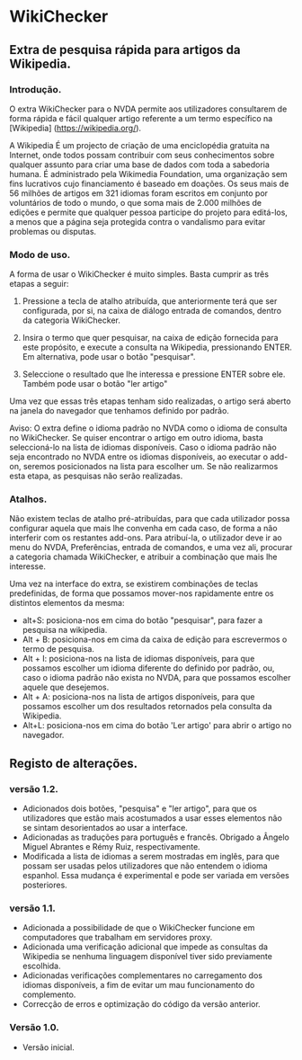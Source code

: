 # WikiChecker

## Extra de pesquisa rápida para artigos da Wikipedia.

### Introdução.

O extra WikiChecker para o NVDA permite aos utilizadores consultarem de forma rápida e fácil qualquer artigo referente a um termo específico na [Wikipedia] (https://wikipedia.org/).

A Wikipedia É um projecto de criação de uma enciclopédia gratuita na Internet, onde todos possam contribuir com seus conhecimentos sobre qualquer assunto para criar uma base de dados com toda a sabedoria humana. É administrado pela Wikimedia Foundation, uma organização sem fins lucrativos cujo financiamento é baseado em doações. Os seus mais de 56 milhões de artigos em 321 idiomas foram escritos em conjunto por voluntários de todo o mundo, o que soma mais de 2.000 milhões de edições e permite que qualquer pessoa participe do projeto para editá-los, a menos que a página seja protegida contra o vandalismo para evitar problemas ou disputas.


### Modo de uso.

A forma de usar o WikiChecker é muito simples. Basta cumprir as três etapas a seguir:

1. Pressione a tecla de atalho atribuída, que anteriormente terá que ser configurada, por si,  na caixa de diálogo entrada de comandos, dentro da categoria WikiChecker.

2. Insira o termo que quer pesquisar, na caixa de edição fornecida para este propósito, e execute a consulta na Wikipedia, pressionando ENTER. Em alternativa, pode usar o botão "pesquisar".

3. Seleccione o resultado que lhe interessa e pressione ENTER sobre ele. Também pode usar o botão "ler artigo" 

Uma vez que essas três etapas tenham sido realizadas, o artigo será aberto na janela do navegador que tenhamos definido por padrão.

Aviso: O extra define o idioma padrão no NVDA como o idioma de consulta no WikiChecker. Se quiser encontrar o artigo em outro idioma, basta seleccioná-lo na lista de idiomas disponíveis. Caso o idioma padrão não seja encontrado no NVDA entre os idiomas disponíveis, ao executar o add-on, seremos posicionados na lista para escolher um. Se não realizarmos esta etapa, as pesquisas não serão realizadas.


### Atalhos.

Não existem teclas de atalho pré-atribuídas, para que cada utilizador possa configurar aquela que mais lhe convenha em cada caso, de forma a não interferir com os restantes add-ons. Para atribuí-la, o utilizador deve ir ao menu do NVDA, Preferências, entrada de comandos, e uma vez ali, procurar a categoria chamada WikiChecker, e atribuir a combinação que mais lhe interesse.

Uma vez na interface do extra, se existirem combinações de teclas predefinidas, de forma que possamos mover-nos rapidamente entre os distintos elementos da mesma:

* alt+S: posiciona-nos em cima do botão "pesquisar", para fazer a pesquisa na wikipedia.
* Alt + B:  posiciona-nos em cima da caixa de edição para escrevermos o termo de pesquisa.
* Alt + I: posiciona-nos na lista de idiomas disponíveis, para que possamos escolher um idioma diferente do definido por padrão, ou, caso o idioma padrão não exista no NVDA, para que possamos escolher aquele que desejemos.
* Alt + A: posiciona-nos na lista de artigos disponíveis, para que possamos escolher um dos resultados retornados pela consulta da Wikipedia.
* Alt+L: posiciona-nos em cima do botão 'Ler artigo' para abrir o artigo no navegador.


## Registo de alterações.

### versão 1.2.

* Adicionados dois botões, "pesquisa" e "ler artigo", para que os utilizadores que estão mais acostumados a usar esses elementos não se sintam desorientados ao usar a interface.
* Adicionadas as traduções para português e francês. Obrigado a Ângelo Miguel Abrantes e Rémy Ruiz, respectivamente.
* Modificada a lista de idiomas a serem mostradas em inglês, para que possam ser usadas pelos utilizadores que não entendem o idioma espanhol. Essa mudança é experimental e pode ser variada em versões posteriores.

### versão 1.1.

* Adicionada a possibilidade de que o WikiChecker funcione em computadores que trabalham em servidores proxy.
* Adicionada uma verificação adicional que impede as consultas da Wikipedia se nenhuma linguagem disponível tiver sido previamente escolhida.
* Adicionadas verificações complementares no carregamento dos idiomas disponíveis, a fim de evitar um mau funcionamento do complemento.
* Correcção de erros e optimização do código da versão anterior.

### Versão 1.0.

* Versão inicial.